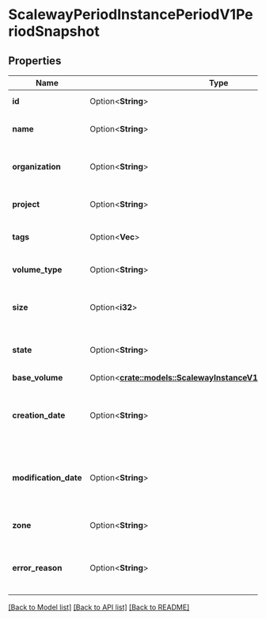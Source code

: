 # ScalewayPeriodInstancePeriodV1PeriodSnapshot

## Properties

Name | Type | Description | Notes
------------ | ------------- | ------------- | -------------
**id** | Option<**String**> | The snapshot ID | [optional]
**name** | Option<**String**> | The snapshot name | [optional]
**organization** | Option<**String**> | The snapshot organization ID | [optional]
**project** | Option<**String**> | The snapshot project ID | [optional]
**tags** | Option<**Vec<String>**> | The snapshot tags | [optional]
**volume_type** | Option<**String**> | The snapshot volume type | [optional][default to LSsd]
**size** | Option<**i32**> | The snapshot size (in bytes) | [optional]
**state** | Option<**String**> | The snapshot state | [optional][default to Available]
**base_volume** | Option<[**crate::models::ScalewayInstanceV1SnapshotBaseVolume**](scaleway_instance_v1_Snapshot_base_volume.md)> |  | [optional]
**creation_date** | Option<**String**> | The snapshot creation date (RFC 3339 format) | [optional]
**modification_date** | Option<**String**> | The snapshot modification date (RFC 3339 format) | [optional]
**zone** | Option<**String**> | The snapshot zone | [optional]
**error_reason** | Option<**String**> | The reason for the failed snapshot import | [optional]

[[Back to Model list]](../README.md#documentation-for-models) [[Back to API list]](../README.md#documentation-for-api-endpoints) [[Back to README]](../README.md)


